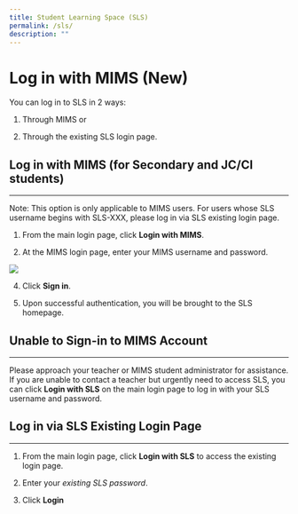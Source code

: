 ```yaml
---
title: Student Learning Space (SLS)
permalink: /sls/
description: ""
---
```

# Log in with MIMS (New)

You can log in to SLS in 2 ways:

1.  Through MIMS or
    
2.  Through the existing SLS login page.
    

  

Log in with MIMS (for Secondary and JC/CI students)
---------------------------------------------------

* * *

Note: This option is only applicable to MIMS users. For users whose SLS username begins with SLS-XXX, please log in via SLS existing login page.

1.  From the main login page, click **Login with MIMS**.
    
2.  At the MIMS login page, enter your MIMS username and password.
    

![](https://www.learning.moe.edu.sg/sls/media/images/UpdatedAssets/Teacher/LTM1.png)

4.  Click **Sign in**.
    
5.  Upon successful authentication, you will be brought to the SLS homepage.
    

  

Unable to Sign-in to MIMS Account
---------------------------------

* * *

Please approach your teacher or MIMS student administrator for assistance. If you are unable to contact a teacher but urgently need to access SLS, you can click **Login with SLS** on the main login page to log in with your SLS username and password.

  

Log in via SLS Existing Login Page
----------------------------------

* * *

1.  From the main login page, click **Login with SLS** to access the existing login page.
    
2.  Enter your _existing SLS password_.
    
3.  Click **Login**
